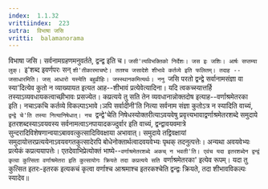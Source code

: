 ```yaml
---
index:  1.1.32
vrittiindex:  223
sutra:  विभाषा जसि
vritti:  balamanorama 
---
```


विभाषा जसि। सर्वनामग्रहणमनुवर्तते, द्वन्द्व इति च। `जसी'त्यविभक्तिको निर्देशः। जस इः जशिः। आर्षः सप्तम्या लुक्। `इ'शब्द इवर्णपरः सन् `शी'तीकारमाचष्टे। ततश्च जसादेशे शीभावे कर्तव्ये इति फलितम्। तदाह --जसाधारमिति। जस् आधारो यस्येति बहुव्रीहिः। जस्स्थानकमित्यर्थः। ननु `जसि परतो द्वन्द्वे सर्वानामसंज्ञा वा स्या'दित्येव कुतो न व्याख्यायत इत्यत आह--शीभावं प्रत्येवेत्यादिना। यदि त्वकच्स्यात्तर्हि तस्याऽव्यवधायकत्वाच्छीभावः प्रसज्येत। कप्रत्यये तु सति तेन व्यवधानान्नोक्तदोष इत्याह--वर्णाश्रमेतरका इति। नचाऽकचि कर्तव्ये विकल्पाऽभावे।ञपि सर्वादीनी'ति नित्या सर्वनाम संज्ञा कुतोऽत्र न स्यादिति वाच्यं, `द्वन्द्वे चे'ति तस्या नित्यानिषेधात्। नच `द्वन्द्वे'चेति निषेधस्योक्तरीत्याऽवयवेषु प्रवृत्त्यभावाद्वर्णाश्रमेतरशब्दे समुदाये इतरशब्दस्याऽवयवस्य सर्वनामत्वाऽनपायादकज्दुर्वार इति वाच्यं, द्वन्द्वावयवमात्रे सुन्दरादिविशेषणान्वयाऽबाववत्कुत्सादिविवक्षाया अभावात्। समुदाये तद्विवक्षायां समुदायोत्तरप्रत्ययेनाऽवयवगतकुत्सादेरपि बोधेनोक्तार्थत्वादवयवेभ्यः पृथक् तदनुत्पत्तेः। अन्यथा अवयवेभ्यः प्रत्येकं कप्रत्ययापत्तेः। एतदेवाभिप्रेत्योक्तं भाष्ये--`वर्णाश्रमेतरशब्दे अकच् न भवती'ति। एवंच यदा इतरशब्देन द्वन्द्वं कृत्वा कुत्सिता वर्णाश्रमेतरा इति कुत्सायोगः क्रियते तदा कप्रत्यये सति `वर्णाश्रमेतरका' इत्येव रूपम्। यदा तु कुत्सित इतरः-इतरक इत्यकचं कृत्वा वर्णाश्च आश्रमाश्च इतरकश्चेति द्वन्द्वः क्रियते, तदा शीभावविकल्पः स्यादेव॥

